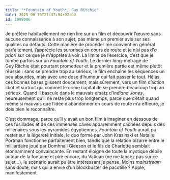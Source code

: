 ```yaml
---
title: "*Fountain of Youth*, Guy Ritchie"
date: 2025-06-15T21:37:54+02:00
id: 1098006 
---
```


Je préfère habituellement ne rien lire sur un film et découvrir l’œuvre sans aucune connaissance à son sujet, pas même un premier avis sur ses qualités ou défauts. Cette manière de procéder me convient en général parfaitement, j’apprécie les surprises en cours de route et je n’ai pas d’*a priori* sur ce que je m’apprête à voir. La limite de l’exercice, c’est que je tombe parfois sur un *Fountain of Youth*. Le dernier long-métrage de Guy Ritchie était pourtant prometteur et la première partie est même plutôt réussie : sans se prendre trop au sérieux, le film enchaîne les séquences un peu absurdes, mais avec une dose d’humour qui fait passer le tout. Hélas, ces bonnes bases glissent doucement, mais sûrement, vers un film d’action idiot et surtout qui commet le crime capital de se prendre beaucoup trop au sérieux. Quand il bascule dans le mauvais ersatz d’*Indiana Jones*, heureusement qu’il ne reste plus trop longtemps, parce que c’était quand même si mauvais que l’idée d’abandonner en cours de route m’a effleuré, je dois bien le reconnaître. 

C’est dommage, parce qu’il y avait un bon film à imaginer en dessous de ces fusillades et de ces immenses caves apparemment cachées depuis des millénaires sous les pyramides égyptiennes. *Fountain of Youth* aurait pu rester sur la légèreté initiale, le duo formé par John Krasinski et Natalie Portman fonctionne parfaitement bien, tandis que la relation bizarre entre le milliardaire joué par Domhnall Gleeson et le fils de Charlotte semblait étonnamment convaincante. En restant éloigné de toute la mystique débile autour de la fontaine et pire encore, du Vatican (ne me lancez pas sur ce sujet…), le scénario aurait pu être intéressant je pense. Moins *mainstream* sans doute, mais qui a envie d’un blockbuster de pacotille ? Apple, manifestement. 